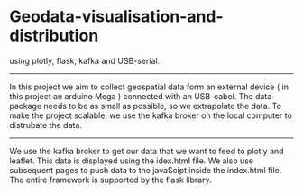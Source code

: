 # Geodata-visualisation-and-distribution
 using plotly, flask, kafka and USB-serial.
*** ***
In this project we aim to collect geospatial data form an external device ( in this project an arduino Mega ) connected with an USB-cabel. 
The data-package needs to be as small as possible, so we extrapolate the data.
To make the project scalable, we use the kafka broker on the local computer to distrubate the data.

*** ***
We use the kafka broker to get our data that we want to feed to plotly and leaflet. This data is displayed using the idex.html file.
We also use subsequent pages to push data to the javaScipt inside the index.html file.
The entire framework is supported by the flask library.
